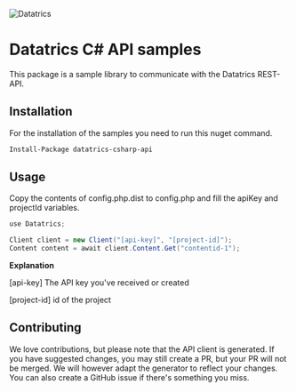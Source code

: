 ![Datatrics](https://www.datatrics.com/wp-content/themes/datatrics/assets/img/logo/logo.png)

# Datatrics C# API samples
This package is a sample library to communicate with the Datatrics REST-API.

## Installation
For the installation of the samples you need to run this nuget command.

``` bash
Install-Package datatrics-csharp-api
```

## Usage
Copy the contents of config.php.dist to config.php and fill the apiKey and projectId variables.

```csharp
use Datatrics;

Client client = new Client("[api-key]", "[project-id]");
Content content = await client.Content.Get("contentid-1");
```

__Explanation__

[api-key]
The API key you've received or created

[project-id]
id of the project

## Contributing
We love contributions, but please note that the API client is generated. If you have suggested changes, you may still create a PR, but your PR will not be merged. We will however adapt the generator to reflect your changes. You can also create a GitHub issue if there's something you miss.
